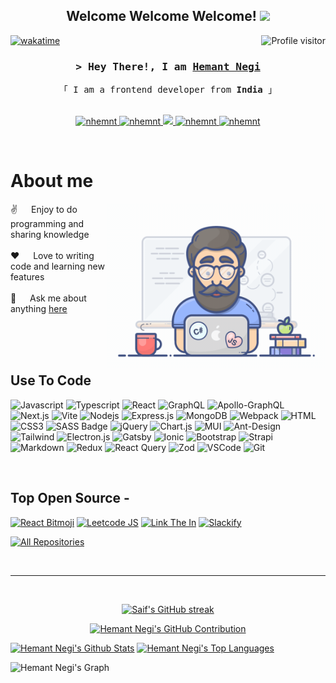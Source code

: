 
<h2 align="center">
  Welcome Welcome Welcome!
  <img src="https://media.giphy.com/media/hvRJCLFzcasrR4ia7z/giphy.gif" width="28">
</h2>



<a href="https://profile-counter.glitch.me/nhemnt/count.svg">
  <img align="right" src="https://profile-counter.glitch.me/nhemnt/count.svg" alt="Profile visitor" />
</a>


[![wakatime](https://wakatime.com/badge/user/bcc533aa-4bb8-4f91-a0a2-acb87d1e783f.svg)](https://wakatime.com/badge/user/bcc533aa-4bb8-4f91-a0a2-acb87d1e783f.svg)

<!-- Intro  -->
<h3 align="center">
        <samp>&gt; Hey There!, I am
                <b><a target="_blank" href="https://hemant-negi.vercel.app/">Hemant Negi</a></b>
        </samp>
</h3>


<p align="center"> 
  <samp>
    「 I am a frontend developer from <b>India</b> 」
    <br>
    <br>
  </samp>
</p>

<p align="center">
 <a href="https://hemant-negi.vercel.app" target="blank">
  <img src="https://img.shields.io/badge/Website-DC143C?style=for-the-badge&logo=medium&logoColor=white" alt="nhemnt" />
 </a>
 <a href="https://linkedin.com/in/nhemnt" target="_blank">
  <img src="https://img.shields.io/badge/LinkedIn-0077B5?style=for-the-badge&logo=linkedin&logoColor=white" alt="nhemnt"/>
 </a>
 <!-- <a href="https://dev.to/nhemnt" target="_blank">
  <img src="https://img.shields.io/badge/dev.to-0A0A0A?style=for-the-badge&logo=dev.to&logoColor=white" alt="nhemnt" />
 </a> -->
 <a href="https://twitter.com/nhemnt" target="_blank">
  <img src="https://img.shields.io/badge/Twitter-1DA1F2?style=for-the-badge&logo=twitter&logoColor=white" />
 </a>
 <a href="https://instagram.com/nhemnt" target="_blank">
  <img src="https://img.shields.io/badge/Instagram-fe4164?style=for-the-badge&logo=instagram&logoColor=white" alt="nhemnt" />
 </a> 
 <a href="https://facebook.com/nhemnt" target="_blank">
  <img src="https://img.shields.io/badge/Facebook-20BEFF?&style=for-the-badge&logo=facebook&logoColor=white" alt="nhemnt"  />
  </a> 
</p>
<br />

<!-- About Section -->
 # About me
 
<p>  
  <img align="right" width="350" src="/assets/programmer.gif" alt="Coding gif" />
  
 ✌️ &emsp; Enjoy to do programming and sharing knowledge <br/><br/>
 ❤️ &emsp; Love to writing code and learning new features<br/><br/>
 💬 &emsp; Ask me about anything [here](https://github.com/nhemnt/nhemnt/issues)

</p>

<br/>
<br/>
<br/>

<!--
## Mood

[<img src="https://memecraft.vercel.app/api/meme" align="left" alt="Random Meme" width="350" />](https://memecraft.vercel.app)

[<img src="https://mosaic.scdn.co/640/ab67616d0000b2736b701428ed4c6e053902174aab67616d0000b273b8d6290393056a04acee107dab67616d0000b273cb3f67e8026e2e493a1e8262ab67616d0000b273ed9dc7b9b3fd2df16238592f" align="right" alt="nhemnt Spotify Playing" width="350" />](https://open.spotify.com/embed/playlist/0YCWYdUq0YkKnXWhendZg4)


<br/>
<br/>
<br/>
<br/>
<br/>
<br/>
<br/>
<br/>
<br/>
<br/>
<br/>
<br/>
<br/>
<br/>
<br/>
-->

## Use To Code

![Javascript](https://img.shields.io/badge/Javascript-F0DB4F?style=for-the-badge&labelColor=black&logo=javascript&logoColor=F0DB4F)
![Typescript](https://img.shields.io/badge/Typescript-007acc?style=for-the-badge&labelColor=black&logo=typescript&logoColor=007acc)
![React](https://img.shields.io/badge/-React-61DBFB?style=for-the-badge&labelColor=black&logo=react&logoColor=61DBFB)
![GraphQL](https://img.shields.io/badge/-GraphQL-E10098?style=for-the-badge&logo=graphql&logoColor=white)
![Apollo-GraphQL](https://img.shields.io/badge/-ApolloGraphQL-311C87?style=for-the-badge&logo=apollo-graphql)
![Next.js](https://img.shields.io/badge/next.js-000000?style=for-the-badge&logo=nextdotjs&logoColor=white)
![Vite](https://img.shields.io/badge/vite-%23646CFF.svg?style=for-the-badge&logo=vite&logoColor=white)
![Nodejs](https://img.shields.io/badge/Nodejs-3C873A?style=for-the-badge&labelColor=black&logo=node.js&logoColor=3C873A)
![Express.js](https://img.shields.io/badge/Express.js-000000?style=for-the-badge&logo=express&logoColor=white)
![MongoDB](https://img.shields.io/badge/MongoDB-4EA94B?style=for-the-badge&logo=mongodb&logoColor=white)
![Webpack](https://img.shields.io/badge/webpack-%238DD6F9.svg?style=for-the-badge&logo=webpack&logoColor=black)
![HTML](https://img.shields.io/badge/HTML5-E34F26?style=for-the-badge&logo=html5&logoColor=white)
![CSS3](https://img.shields.io/badge/CSS3-1572B6?style=for-the-badge&logo=css3&logoColor=white)
![SASS Badge](https://img.shields.io/badge/Sass-CC6699?style=for-the-badge&logo=sass&logoColor=white)
![jQuery](https://img.shields.io/badge/jquery-%230769AD.svg?style=for-the-badge&logo=jquery&logoColor=white)
![Chart.js](https://img.shields.io/badge/chart.js-F5788D.svg?style=for-the-badge&logo=chart.js&logoColor=white)
![MUI](https://img.shields.io/badge/MUI-%230081CB.svg?style=for-the-badge&logo=mui&logoColor=white)
![Ant-Design](https://img.shields.io/badge/AntDesign-0170FE?style=for-the-badge&logo=antdesign&logoColor=white)
![Tailwind](https://img.shields.io/badge/Tailwind_CSS-092749?style=for-the-badge&logo=tailwindcss&logoColor=06B6D4&labelColor=000000)
![Electron.js](https://img.shields.io/badge/Electron-191970?style=for-the-badge&logo=Electron&logoColor=white)
![Gatsby](https://img.shields.io/badge/Gatsby-%23663399.svg?style=for-the-badge&logo=gatsby&logoColor=white)
![Ionic](https://img.shields.io/badge/Ionic-%233880FF.svg?style=for-the-badge&logo=Ionic&logoColor=white)
![Bootstrap](https://img.shields.io/badge/Bootstrap-563D7C?style=for-the-badge&logo=bootstrap&logoColor=white)
![Strapi](https://img.shields.io/badge/strapi-2E7EEA?style=for-the-badge&logo=strapi&logoColor=white)
![Markdown](https://img.shields.io/badge/Markdown-000000?style=for-the-badge&logo=markdown&logoColor=white)
![Redux](https://img.shields.io/badge/Redux-593D88?style=for-the-badge&logo=redux&logoColor=white)
![React Query](https://img.shields.io/badge/-React_Query-FF4154?style=for-the-badge&logo=react%20query&logoColor=white)
![Zod](https://img.shields.io/badge/zod-%233068b7.svg?style=for-the-badge&logo=zod&logoColor=white)
![VSCode](https://img.shields.io/badge/Visual_Studio-0078d7?style=for-the-badge&logo=visual%20studio&logoColor=white)
![Git](https://img.shields.io/badge/Git-F05032?style=for-the-badge&logo=git&logoColor=white)

<br/>

## Top Open Source -
[![React Bitmoji](https://github-readme-stats.vercel.app/api/pin/?username=nhemnt&repo=react-bitmoji&border_color=7F3FBF&bg_color=0D1117&title_color=C9D1D9&text_color=8B949E&icon_color=7F3FBF)](https://github.com/nhemnt/react-bitmoji)
[![Leetcode JS](https://github-readme-stats.vercel.app/api/pin/?username=nhemnt&repo=leetcode&border_color=7F3FBF&bg_color=0D1117&title_color=C9D1D9&text_color=8B949E&icon_color=7F3FBF)](https://github.com/nhemnt/leetcode)
[![Link The In](https://github-readme-stats.vercel.app/api/pin/?username=nhemnt&repo=link-the-in&border_color=7F3FBF&bg_color=0D1117&title_color=C9D1D9&text_color=8B949E&icon_color=7F3FBF)](https://github.com/nhemnt/link-the-in)
[![Slackify](https://github-readme-stats.vercel.app/api/pin/?username=nhemnt&repo=slackify&border_color=7F3FBF&bg_color=0D1117&title_color=C9D1D9&text_color=8B949E&icon_color=7F3FBF)](https://github.com/nhemnt/slackify)

<p align="left">
  <a href="https://github.com/nhemnt?tab=repositories" target="_blank"><img alt="All Repositories" title="All Repositories" src="https://img.shields.io/badge/-All%20Repos-2962FF?style=for-the-badge&logo=koding&logoColor=white"/></a>
</p>

<br/>
<hr/>
<br/>

<p align="center">
  <a href="https://github.com/nhemnt">
    <img src="https://github-readme-streak-stats.herokuapp.com/?user=nhemnt&theme=radical&border=7F3FBF&background=0D1117" alt="Saif's GitHub streak"/>
  </a>
</p>

<p align="center">
  <a href="https://github.com/nhemnt">
    <img src="https://github-profile-summary-cards.vercel.app/api/cards/profile-details?username=nhemnt&theme=radical" alt="Hemant Negi's GitHub Contribution"/>
  </a>
</p>

<a> 
    <a href="https://github.com/nhemnt"><img alt="Hemant Negi's Github Stats" src="https://denvercoder1-github-readme-stats.vercel.app/api?username=nhemnt&show_icons=true&count_private=true&theme=react&border_color=7F3FBF&bg_color=0D1117&title_color=F85D7F&icon_color=F8D866" height="192px" width="49.5%"/></a>
  <a href="https://github.com/nhemnt"><img alt="Hemant Negi's Top Languages" src="https://denvercoder1-github-readme-stats.vercel.app/api/top-langs/?username=nhemnt&langs_count=8&layout=compact&theme=react&border_color=7F3FBF&bg_color=0D1117&title_color=F85D7F&icon_color=F8D866" height="192px" width="49.5%"/></a>
  <br/>
</a>


![Hemant Negi's Graph](https://github-readme-activity-graph.vercel.app/graph?username=nhemnt&custom_title=Hemant%20Negi's%20GitHub%20Activity%20Graph&bg_color=0D1117&color=7F3FBF&line=7F3FBF&point=7F3FBF&area_color=FFFFFF&title_color=FFFFFF&area=true)
